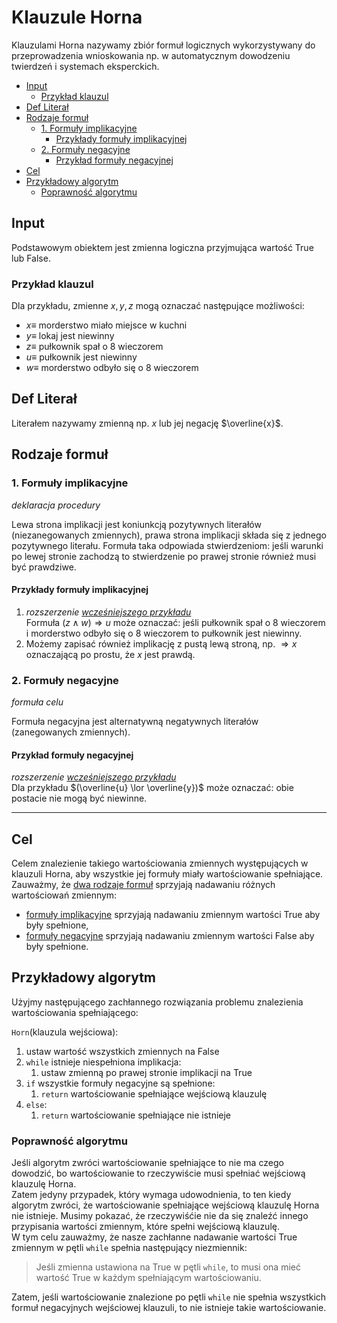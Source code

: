 # Klauzule Horna

Klauzulami Horna nazywamy zbiór formuł logicznych wykorzystywany do przeprowadzenia wnioskowania np. w automatycznym dowodzeniu twierdzeń i systemach eksperckich.

- [Input](#input)
  - [Przykład klauzul](#przykład-klauzul)
- [Def Literał](#def-literał)
- [Rodzaje formuł](#rodzaje-formuł)
  - [1. Formuły implikacyjne](#1-formuły-implikacyjne)
    - [Przykłady formuły implikacyjnej](#przykłady-formuły-implikacyjnej)
  - [2. Formuły negacyjne](#2-formuły-negacyjne)
    - [Przykład formuły negacyjnej](#przykład-formuły-negacyjnej)
- [Cel](#cel)
- [Przykładowy algorytm](#przykładowy-algorytm)
  - [Poprawność algorytmu](#poprawność-algorytmu)

## Input

Podstawowym obiektem jest zmienna logiczna przyjmująca wartość $\mathrm{True}$ lub $\mathrm{False}$.

### Przykład klauzul

Dla przykładu, zmienne $x,y,z$ mogą oznaczać następujące możliwości:
- $x \equiv$ morderstwo miało miejsce w kuchni
- $y \equiv$ lokaj jest niewinny
- $z \equiv$ pułkownik spał o 8 wieczorem
- $u \equiv$ pułkownik jest niewinny
- $w \equiv$ morderstwo odbyło się o 8 wieczorem

## Def Literał

Literałem nazywamy zmienną np. $x$ lub jej negację $\overline{x}$.

## Rodzaje formuł

### 1. Formuły implikacyjne
*deklaracja procedury*

Lewa strona implikacji jest koniunkcją pozytywnych literałów (niezanegowanych zmiennych), prawa strona implikacji składa się z jednego pozytywnego literału. Formuła taka odpowiada stwierdzeniom: jeśli warunki po lewej stronie zachodzą to stwierdzenie po prawej stronie również musi być prawdziwe.

#### Przykłady formuły implikacyjnej

1. *rozszerzenie [wcześniejszego przykładu](#przykład-klauzul)*\
Formuła $(z \land w) \Rightarrow u$ może oznaczać: jeśli pułkownik spał o 8 wieczorem i morderstwo odbyło się o 8 wieczorem to pułkownik jest niewinny.
2. Możemy zapisać również implikację z pustą lewą stroną, np. $\Rightarrow x$ oznaczającą po prostu, że $x$ jest prawdą.

### 2. Formuły negacyjne
*formuła celu*

Formuła negacyjna jest alternatywną negatywnych literałów (zanegowanych zmiennych).

#### Przykład formuły negacyjnej
*rozszerzenie [wcześniejszego przykładu](#przykład-klauzul)*\
Dla przykładu $(\overline{u} \lor \overline{y})$ może oznaczać: obie postacie nie mogą być niewinne.

---

## Cel

Celem znalezienie takiego wartościowania zmiennych występujących w klauzuli Horna, aby wszystkie jej formuły miały wartościowanie spełniające.\
Zauważmy, że [dwa rodzaje formuł](#rodzaje-formuł) sprzyjają nadawaniu różnych wartościowań zmiennym:
- [formuły implikacyjne](#1-formuły-implikacyjne) sprzyjają nadawaniu zmiennym wartości $\mathrm{True}$ aby były spełnione,
- [formuły negacyjne](#2-formuły-negacyjne) sprzyjają nadawaniu zmiennym wartości $\mathrm{False}$ aby były spełnione.

## Przykładowy algorytm

Użyjmy następującego zachłannego rozwiązania problemu znalezienia wartościowania spełniającego:

`Horn`$(\text{klauzula wejściowa})$:
1. ustaw wartość wszystkich zmiennych na $\mathrm{False}$
2. `while` istnieje niespełniona implikacja:
   1. ustaw zmienną po prawej stronie implikacji na $\mathrm{True}$
3. `if` wszystkie formuły negacyjne są spełnione:
   1. `return` wartościowanie spełniające wejściową klauzulę
4. `else`:
   1. `return` wartościowanie spełniające nie istnieje

### Poprawność algorytmu

Jeśli algorytm zwróci wartościowanie spełniające to nie ma czego dowodzić, bo wartościowanie to rzeczywiście musi spełniać wejściową klauzulę Horna.\
Zatem jedyny przypadek, który wymaga udowodnienia, to ten kiedy algorytm zwróci, że wartościowanie spełniające wejściową klauzulę Horna nie istnieje. Musimy pokazać, że rzeczywiśćie nie da się znaleźć innego przypisania wartości zmiennym, które spełni wejściową klauzulę.\
W tym celu zauważmy, że nasze zachłanne nadawanie wartości $\mathrm{True}$ zmiennym w pętli `while` spełnia następujący niezmiennik:
> Jeśli zmienna ustawiona na $\mathrm{True}$ w pętli `while`, to musi ona mieć wartość $\mathrm{True}$ w każdym spełniającym wartościowaniu.

Zatem, jeśli wartościowanie znalezione po pętli `while` nie spełnia wszystkich formuł negacyjnych wejściowej klauzuli, to nie istnieje takie wartościowanie.
